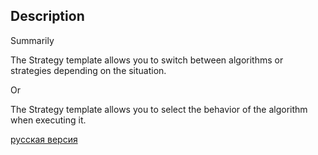 ## Description

Summarily

The Strategy template allows you to switch between algorithms or strategies depending on the situation.

Or

The Strategy template allows you to select the behavior of the algorithm when executing it.


[русская версия](README-rus.md)

